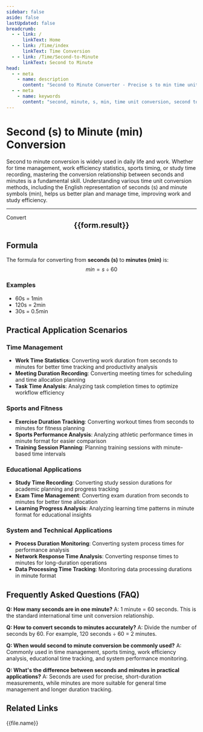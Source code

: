 ```yaml
---
sidebar: false
aside: false
lastUpdated: false
breadcrumb:
  - - link: /
      linkText: Home
  - - link: /Time/index
      linkText: Time Conversion
  - - link: /Time/Second-to-Minute
      linkText: Second to Minute
head:
  - - meta
    - name: description
      content: "Second to Minute Converter - Precise s to min time unit conversion tool. Supports quick conversion between seconds and minutes, suitable for time management, work statistics, sports timing, and more. Provides detailed conversion formulas, practical application scenarios, and frequently asked questions."
  - - meta
    - name: keywords
      content: "second, minute, s, min, time unit conversion, second to minute, minute conversion, second, minute, time converter, minute second conversion, second unit conversion, second conversion, what is s unit, hour unit, second conversion, time second, second to hour conversion, time transformation, one second, second definition, second unit, second conversion, minute second symbol, how many seconds in one minute, 60 seconds equals how many minutes, second in English, time second, time unit, time conversion, minute symbol, how many seconds in one minute"
---
```

# Second (s) to Minute (min) Conversion

Second to minute conversion is widely used in daily life and work. Whether for time management, work efficiency statistics, sports timing, or study time recording, mastering the conversion relationship between seconds and minutes is a fundamental skill. Understanding various time unit conversion methods, including the English representation of seconds (s) and minute symbols (min), helps us better plan and manage time, improving work and study efficiency.

---
<script setup>
import { onMounted, reactive, inject, ref } from 'vue'
import { NButton,NForm ,NFormItem,NInput,NInputNumber,NSelect,NCard,useMessage,NGrid ,NGi  } from 'naive-ui'
import { defineClientComponent } from 'vitepress'
import { Time } from '../files';

const convert = inject('convert')
const seoKey = ['minute second conversion','second unit conversion','second conversion','what is s unit','hour unit','second conversion','time second','second to hour conversion','time transformation','one second','second definition','second unit','second conversion','minute second symbol','how many seconds in one minute','60 seconds equals how many minutes','second in English','time second','time unit','time conversion','minute symbol','how many seconds in one minute']
const form = reactive({
  number: null,
  result: '',
  title: 'Second to Minute Converter'
})

const convertHandler = () => {
  if (form.number !== null && !isNaN(form.number)) {
    const convertedValue = parseFloat(form.number) / 60
    form.result = `${form.number}s = ${convertedValue.toFixed(2)}min`
  } else {
    form.result = 'Please enter a valid number.'
  }
}
</script>

<n-card :title="form.title" size="small" :bordered="false" style="margin-bottom: 16px">
  <n-form size="large" :model="form">
    <n-form-item label="Second (s)">
      <n-input-number v-model:value="form.number" placeholder="Enter seconds" style="width: 100%" />
    </n-form-item>
    <n-form-item>
      <n-button type="info" @click="convertHandler" block>Convert</n-button>
    </n-form-item>
  </n-form>
  <template #footer>
    <div style="font-size: 12px; color: #666; text-align: center;">
      <span v-for="(keyword, index) in seoKey" :key="index">
        {{ keyword }}<span v-if="index < seoKey.length - 1"> | </span>
      </span>
    </div>
  </template>
</n-card>

<n-card  embedded :bordered="false" hoverable>
  <div  style="text-align:center;font-size:20px;">
    <strong>{{form.result}}</strong>
  </div>
</n-card>

## Formula

The formula for converting from **seconds (s)** to **minutes (min)** is:
$$ min = s \div 60 $$

### Examples
- 60s = 1min
- 120s = 2min
- 30s = 0.5min

## Practical Application Scenarios

### Time Management
- **Work Time Statistics**: Converting work duration from seconds to minutes for better time tracking and productivity analysis
- **Meeting Duration Recording**: Converting meeting times for scheduling and time allocation planning
- **Task Time Analysis**: Analyzing task completion times to optimize workflow efficiency

### Sports and Fitness
- **Exercise Duration Tracking**: Converting workout times from seconds to minutes for fitness planning
- **Sports Performance Analysis**: Analyzing athletic performance times in minute format for easier comparison
- **Training Session Planning**: Planning training sessions with minute-based time intervals

### Educational Applications
- **Study Time Recording**: Converting study session durations for academic planning and progress tracking
- **Exam Time Management**: Converting exam duration from seconds to minutes for better time allocation
- **Learning Progress Analysis**: Analyzing learning time patterns in minute format for educational insights

### System and Technical Applications
- **Process Duration Monitoring**: Converting system process times for performance analysis
- **Network Response Time Analysis**: Converting response times to minutes for long-duration operations
- **Data Processing Time Tracking**: Monitoring data processing durations in minute format

## Frequently Asked Questions (FAQ)

**Q: How many seconds are in one minute?**
A: 1 minute = 60 seconds. This is the standard international time unit conversion relationship.

**Q: How to convert seconds to minutes accurately?**
A: Divide the number of seconds by 60. For example, 120 seconds ÷ 60 = 2 minutes.

**Q: When would second to minute conversion be commonly used?**
A: Commonly used in time management, sports timing, work efficiency analysis, educational time tracking, and system performance monitoring.

**Q: What's the difference between seconds and minutes in practical applications?**
A: Seconds are used for precise, short-duration measurements, while minutes are more suitable for general time management and longer duration tracking.

## Related Links
<n-grid x-gap="12" :cols="2">
  <n-gi v-for="(file, index) in Time" :key="index">
    <n-button
      text
      tag="a"
      :href="file.path"
      type="info"
    >
      {{file.name}}
    </n-button>
  </n-gi>
</n-grid>